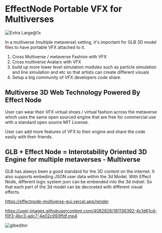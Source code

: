 # EffectNode Portable VFX for Multiverses
![Extra Large@1x](https://user-images.githubusercontent.com/4082826/181139116-a8fc8b65-e9a5-4345-a979-6debb45875cb.png)

In a multiverse (multiple metaverse) setting, it's important for GLB 3D model files to have portable VFX attached to it.

1. Cross Multiverse / metaverse Fashion with VFX
2. Cross multiverse Avatars with VFX
3. build up more lower level simulation modules such as particle simulation and line simulation and etc so that artists can create different visuals 
4. Setup a big community of VFX developers code share.

## Multiverse 3D Web Technology Powered By Effect Node

User can wear their VFX virtual shoes / virtual fashion across the metaverse which uses the same open sourced engine that are free for commercial use with a standard open source MIT License.

User can add more features of VFX to their engine and share the code easily with their friends.

## GLB + Effect Node = Interotability Oriented 3D Engine for multiple metaverses - Multiverse

GLB has alawys been a good standard for the 3D content on the internet. It also supports embeding JSON user data within the 3d Model. With Effect Node, different logic system json can be embended into the 3d mdoel. So that each part of the 3d model can be decorated with different visual effects.

https://effectnode-multiverse-gui.vercel.app/render

https://user-images.githubusercontent.com/4082826/181136392-4c1d61cd-f0f3-4bc3-adc7-4e02c993ffdf.mp4


![glbeditor](https://user-images.githubusercontent.com/4082826/181136061-c7eeb572-0590-41b7-9418-a755042333f9.png)
